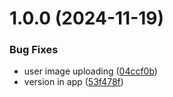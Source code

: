 # 1.0.0 (2024-11-19)


### Bug Fixes

* user image uploading ([04ccf0b](https://github.com/kricha/semantic-release-test/commit/04ccf0b6f64b96690faff99c1866297f9fde17d3))
* version in app ([53f478f](https://github.com/kricha/semantic-release-test/commit/53f478fc2ad039bf32ae392605b4bbbe10b582cb))
